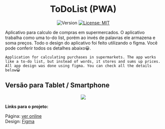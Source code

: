 <div align="center">
  <h1>ToDoList (PWA)</h1>
  
<p>
  <img alt="Version" src="https://img.shields.io/badge/version-1.1.4-blue.svg?cacheSeconds=2592000" />
  <a href="https://github.com/maykbrito/theme-launchbase/blob/master/LICENSE" target="_blank">
    <img alt="License: MIT" src="https://img.shields.io/github/license/maykbrito/theme-launchbase" />
  </a>
</p>
  
  <div align="left">
   Aplicativo para calculo de compras em supermercados. O aplicativo trabalha como uma to-do list, porém ao invés de palavras ele armazena e soma preços.
    Todo o design do aplicativo foi feito utilizando o figma. Você pode conferir todos os detalhes abaixo😀.
 
    Application for calculating purchases in supermarkets. The app works like a to-do list, but instead of words, it stores and sums up prices. 
    All app design was done using figma. You can check all the details below😀


  </div border="1">
  <h2 align="left">Versão para Tablet / Smartphone</h2>
  <img src="https://user-images.githubusercontent.com/17308374/172275055-f8492728-5e6a-4fe6-8fdb-695676f94b78.png">
  </div>
  
 <strong>Links para o projeto:</strong>

Página: [ver online](https://listdo.netlify.app)
<br>
Design: [Figma](https://www.figma.com/file/JDC5ZDUXSlSbEeqJLs2crs/Untitled?node-id=0%3A1)
<br>

